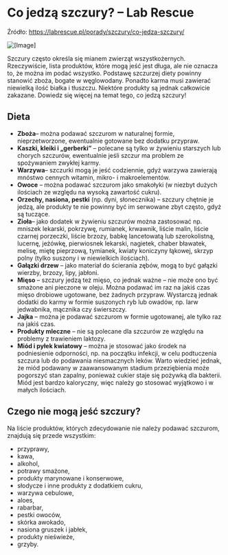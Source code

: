 # Co jedzą szczury? – Lab Rescue
Źródło: https://labrescue.pl/porady/szczury/co-jedza-szczury/

![[Image]](https://labrescue.pl/wp-content/uploads/2023/06/Grafiki-na-strone-1.webp)

Szczury często określa się mianem zwierząt wszystkożernych. Rzeczywiście, lista produktów, które mogą jeść jest długa, ale nie oznacza to, że można im podać wszystko. Podstawę szczurzej diety powinny stanowić zboża, bogate w węglowodany. Ponadto karma musi zawierać niewielką ilość białka i tłuszczu. Niektóre produkty są jednak całkowicie zakazane. Dowiedz się więcej na temat tego, co jedzą szczury!

## Dieta
* **Zboża**– można podawać szczurom w naturalnej formie, nieprzetworzone, ewentualnie gotowane bez dodatku przypraw.
* **Kaszki, kleiki i „gerberki”** – polecane są tylko w żywieniu starszych lub chorych szczurów, ewentualnie jeśli szczur ma problem ze spożywaniem zwykłej karmy.
* **Warzywa**– szczurki mogą je jeść codziennie, gdyż warzywa zawierają mnóstwo cennych witamin, mikro- i makroelementów.
* **Owoce** – można podawać szczurom jako smakołyki (w niezbyt dużych ilościach ze względu na wysoką zawartość cukru).
* **Orzechy, nasiona, pestki** (np. dyni, słonecznika) – szczury chętnie je jedzą, ale produkty te nie powinny być im serwowane zbyt często, gdyż są tuczące.
* **Zioła**– jako dodatek w żywieniu szczurów można zastosować np. mniszek lekarski, pokrzywę, rumianek, krwawnik, liście malin, liście czarnej porzeczki, liście brzozy, babkę lancetowatą lub szerokolistną, lucernę, jeżówkę, pierwiosnek lekarski, nagietek, chaber bławatek, melisę, miętę pieprzową, tymianek, kwiaty koniczyny łąkowej, skrzyp polny (tylko suszony i w niewielkich ilościach).
* **Gałązki drzew** – jako materiał do ścierania zębów, mogą to być gałązki wierzby, brzozy, lipy, jabłoni.
* **Mięso** – szczury jedzą też mięso, co jednak ważne – nie może ono być smażone ani pieczone w oleju. Można podawać im raz na jakiś czas mięso drobiowe ugotowane, bez żadnych przypraw. Wystarczą jednak dodatki do karmy w formie suszonych ryb lub owadów, np. larw jedwabnika, mącznika czy świerszczy.
* **Jajka** – można je podawać szczurom w formie ugotowanej, ale tylko raz na jakiś czas.
* **Produkty mleczne** – nie są polecane dla szczurów ze względu na problemy z trawieniem laktozy.
* **Miód i pyłek kwiatowy** – można je stosować jako środek na podniesienie odporności, np. na początku infekcji, w celu podtuczenia szczura lub do podawania niesmacznych leków. Warto wiedzieć jednak, że miód podawany w zaawansowanym stadium przeziębienia może pogorszyć stan zapalny, ponieważ cukier staje się pożywką dla bakterii. Miód jest bardzo kaloryczny, więc należy go stosować wyjątkowo i w małych ilościach.

## Czego nie mogą jeść szczury?
Na liście produktów, których zdecydowanie nie należy podawać szczurom, znajdują się przede wszystkim:
* przyprawy,
* kawa,
* alkohol,
* potrawy smażone,
* produkty marynowane i konserwowe,
* słodycze i inne produkty z dodatkiem cukru,
* warzywa cebulowe,
* aloes,
* rabarbar, 
* pestki owoców,
* skórka awokado, 
* nasiona gruszek i jabłek,
* produkty nieświeże,
* grzyby.
